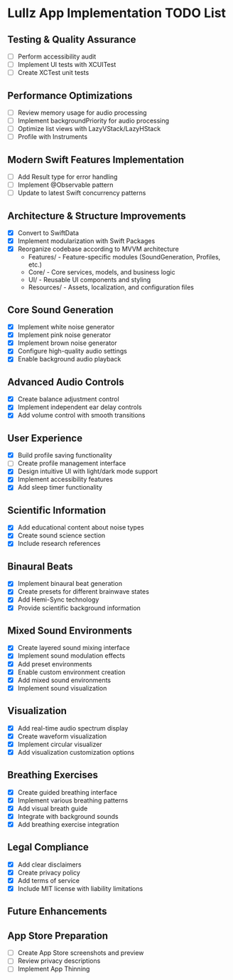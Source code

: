 # Lullz App Implementation TODO List

## Testing & Quality Assurance

- [ ] Perform accessibility audit
- [ ] Implement UI tests with XCUITest
- [ ] Create XCTest unit tests

## Performance Optimizations

- [ ] Review memory usage for audio processing
- [ ] Implement backgroundPriority for audio processing
- [ ] Optimize list views with LazyVStack/LazyHStack
- [ ] Profile with Instruments

## Modern Swift Features Implementation

- [ ] Add Result type for error handling
- [ ] Implement @Observable pattern
- [ ] Update to latest Swift concurrency patterns

## Architecture & Structure Improvements

- [x] Convert to SwiftData
- [x] Implement modularization with Swift Packages
- [x] Reorganize codebase according to MVVM architecture
  - Features/ - Feature-specific modules (SoundGeneration, Profiles, etc.)
  - Core/ - Core services, models, and business logic
  - UI/ - Reusable UI components and styling
  - Resources/ - Assets, localization, and configuration files

## Core Sound Generation

- [x] Implement white noise generator
- [x] Implement pink noise generator
- [x] Implement brown noise generator
- [x] Configure high-quality audio settings
- [x] Enable background audio playback

## Advanced Audio Controls

- [x] Create balance adjustment control
- [x] Implement independent ear delay controls
- [x] Add volume control with smooth transitions

## User Experience

- [x] Build profile saving functionality
- [ ] Create profile management interface
- [x] Design intuitive UI with light/dark mode support
- [x] Implement accessibility features
- [x] Add sleep timer functionality

## Scientific Information

- [x] Add educational content about noise types
- [x] Create sound science section
- [x] Include research references

## Binaural Beats

- [x] Implement binaural beat generation
- [x] Create presets for different brainwave states
- [x] Add Hemi-Sync technology
- [x] Provide scientific background information

## Mixed Sound Environments

- [x] Create layered sound mixing interface
- [x] Implement sound modulation effects
- [x] Add preset environments
- [x] Enable custom environment creation
- [x] Add mixed sound environments
- [x] Implement sound visualization

## Visualization

- [x] Add real-time audio spectrum display
- [x] Create waveform visualization
- [x] Implement circular visualizer
- [x] Add visualization customization options

## Breathing Exercises

- [x] Create guided breathing interface
- [x] Implement various breathing patterns
- [x] Add visual breath guide
- [x] Integrate with background sounds
- [x] Add breathing exercise integration

## Legal Compliance

- [x] Add clear disclaimers
- [x] Create privacy policy
- [x] Add terms of service
- [x] Include MIT license with liability limitations

## Future Enhancements

## App Store Preparation

- [ ] Create App Store screenshots and preview
- [ ] Review privacy descriptions
- [ ] Implement App Thinning
